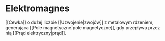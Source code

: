 # Elektromagnes
[[Cewka]] o dużej liczbie [[Uzwojenie|zwojów]] z metalowym rdzeniem, generująca [[Pole magnetyczne|pole magnetyczne]], gdy przepływa przez nią [[Prąd elektryczny|prąd]].